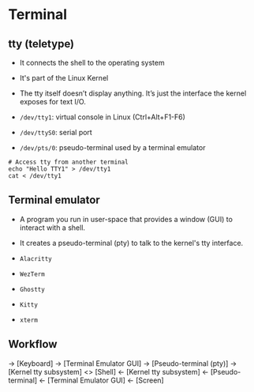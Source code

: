# Terminal

## tty (teletype)

- It connects the shell to the operating system
- It's part of the Linux Kernel
- The tty itself doesn’t display anything. It’s just the interface the kernel exposes for text I/O.

- `/dev/tty1`: virtual console in Linux (Ctrl+Alt+F1-F6)
- `/dev/ttyS0`: serial port
- `/dev/pts/0`: pseudo-terminal used by a terminal emulator

```shell
# Access tty from another terminal
echo "Hello TTY1" > /dev/tty1
cat < /dev/tty1
```

## Terminal emulator

- A program you run in user-space that provides a window (GUI) to interact with a shell.
- It creates a pseudo-terminal (pty) to talk to the kernel's tty interface.

- `Alacritty`
- `WezTerm`
- `Ghostty`
- `Kitty`
- `xterm`

## Workflow

 -> [Keyboard]
 -> [Terminal Emulator GUI]
 -> [Pseudo-terminal (pty)]
 -> [Kernel tty subsystem]
 <> [Shell]
 <- [Kernel tty subsystem]
 <- [Pseudo-terminal]
 <- [Terminal Emulator GUI]
 <- [Screen]
